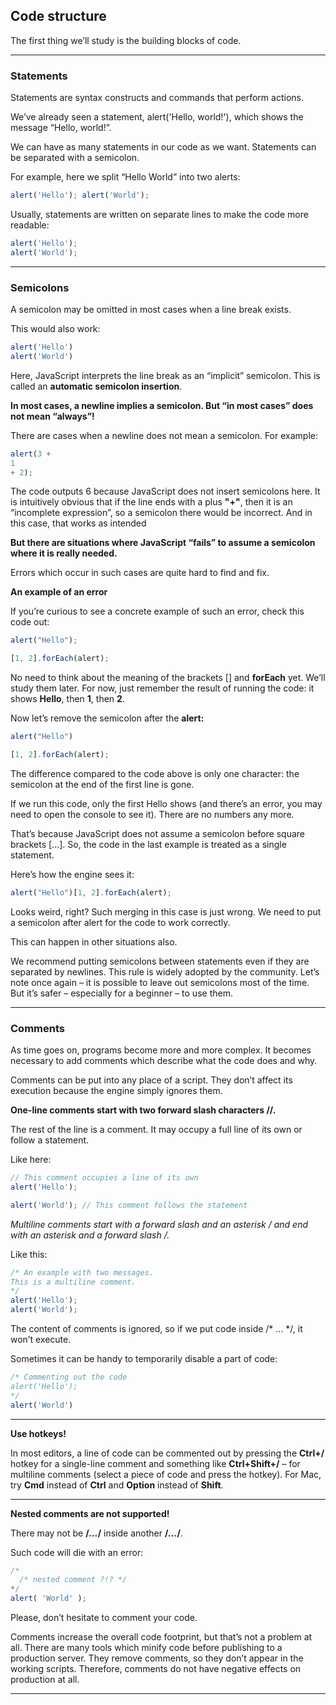 ## Code structure

The first thing we’ll study is the building blocks of code.

---

### Statements

Statements are syntax constructs and commands that perform actions.

We’ve already seen a statement, alert('Hello, world!'), which shows the message “Hello, world!”.

We can have as many statements in our code as we want. Statements can be separated with a semicolon.

For example, here we split “Hello World” into two alerts:

```javascript
alert('Hello'); alert('World');
```

Usually, statements are written on separate lines to make the code more readable:

```javascript
alert('Hello');
alert('World');
```

---

### Semicolons

A semicolon may be omitted in most cases when a line break exists.

This would also work: 

```javascript
alert('Hello')
alert('World')
```

Here, JavaScript interprets the line break as an “implicit” semicolon. This is called an **automatic semicolon insertion**.

**In most cases, a newline implies a semicolon. But “in most cases” does not mean “always”!**

There are cases when a newline does not mean a semicolon. For example:

```javascript
alert(3 +
1
+ 2);
```

The code outputs 6 because JavaScript does not insert semicolons here. It is intuitively obvious that if the line ends with a plus **"+"**, then it is an “incomplete expression”, so a semicolon there would be incorrect. And in this case, that works as intended

**But there are situations where JavaScript “fails” to assume a semicolon where it is really needed.**

Errors which occur in such cases are quite hard to find and fix.

**An example of an error**

If you’re curious to see a concrete example of such an error, check this code out:

```javascript
alert("Hello");

[1, 2].forEach(alert);
```

No need to think about the meaning of the brackets [] and **forEach** yet. We’ll study them later. For now, just remember the result of running the code: it shows **Hello**, then **1**, then **2**.


Now let’s remove the semicolon after the **alert:**

```javascript
alert("Hello")

[1, 2].forEach(alert);
```

The difference compared to the code above is only one character: the semicolon at the end of the first line is gone.

If we run this code, only the first Hello shows (and there’s an error, you may need to open the console to see it). There are no numbers any more.

That’s because JavaScript does not assume a semicolon before square brackets [...]. So, the code in the last example is treated as a single statement.

Here’s how the engine sees it:

```javascript
alert("Hello")[1, 2].forEach(alert);
```

Looks weird, right? Such merging in this case is just wrong. We need to put a semicolon after alert for the code to work correctly.

This can happen in other situations also.

We recommend putting semicolons between statements even if they are separated by newlines. This rule is widely adopted by the community. Let’s note once again – it is possible to leave out semicolons most of the time. But it’s safer – especially for a beginner – to use them.

---

### Comments

As time goes on, programs become more and more complex. It becomes necessary to add comments which describe what the code does and why.

Comments can be put into any place of a script. They don’t affect its execution because the engine simply ignores them.

**One-line comments start with two forward slash characters //.**

The rest of the line is a comment. It may occupy a full line of its own or follow a statement.

Like here:

```javascript
// This comment occupies a line of its own
alert('Hello');

alert('World'); // This comment follows the statement
```

**Multiline comments start with a forward slash and an asterisk /* and end with an asterisk and a forward slash */.**

Like this: 

```javascript
/* An example with two messages.
This is a multiline comment.
*/
alert('Hello');
alert('World');
```

The content of comments is ignored, so if we put code inside /* … */, it won’t execute.

Sometimes it can be handy to temporarily disable a part of code:

```javascript
/* Commenting out the code
alert('Hello');
*/
alert('World')
```

---

**Use hotkeys!**

In most editors, a line of code can be commented out by pressing the **Ctrl+/** hotkey for a single-line comment and something like **Ctrl+Shift+/** – for multiline comments (select a piece of code and press the hotkey). For Mac, try **Cmd** instead of **Ctrl** and **Option** instead of **Shift**.


---

**Nested comments are not supported!**

There may not be **/*...*/** inside another **/*...*/**.

Such code will die with an error:

```javascript
/*
  /* nested comment ?!? */
*/
alert( 'World' );
```

Please, don’t hesitate to comment your code.

Comments increase the overall code footprint, but that’s not a problem at all. There are many tools which minify code before publishing to a production server. They remove comments, so they don’t appear in the working scripts. Therefore, comments do not have negative effects on production at all.

---


